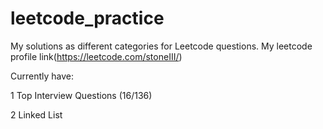 # leetcode_practice
My solutions as different categories for Leetcode questions. My leetcode profile link(https://leetcode.com/stoneIII/)

Currently have:

1 Top Interview Questions (16/136)

2 Linked List